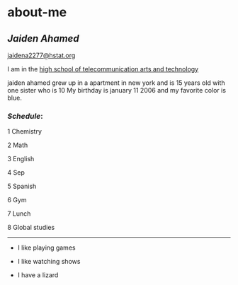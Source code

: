# about-me
## _Jaiden Ahamed_ 
jaidena2277@hstat.org

I am in the [high school of telecommunication arts and technology](https://hstatsep.github.io/)

jaiden ahamed grew up in a apartment in new york and is 15 years old with one sister who is 10
My birthday is january 11 2006 and my favorite color is blue.

### _Schedule_:

1 Chemistry

2 Math

3 English

4 Sep

5 Spanish

6 Gym

7 Lunch

8 Global studies

---

* I like playing games

* I like watching shows

* I have a lizard